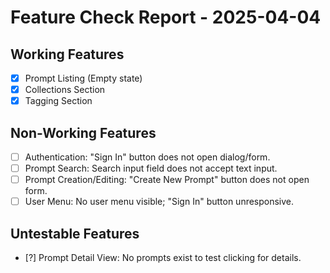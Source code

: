 # Feature Check Report - 2025-04-04

## Working Features

- [x] Prompt Listing (Empty state)
- [x] Collections Section
- [x] Tagging Section

## Non-Working Features

- [ ] Authentication: "Sign In" button does not open dialog/form.
- [ ] Prompt Search: Search input field does not accept text input.
- [ ] Prompt Creation/Editing: "Create New Prompt" button does not open form.
- [ ] User Menu: No user menu visible; "Sign In" button unresponsive.

## Untestable Features

- [?] Prompt Detail View: No prompts exist to test clicking for details.
